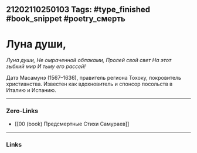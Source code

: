 21202110250103
Tags: #type_finished #book_snippet #poetry_смерть
---
# Луна души,

*Луна души,
Не омраченной облаками,
Пролей свой свет
На этот зыбкий мир
И тьму его рассей!*

Датэ Масамунэ (1567–1636), правитель региона Тохоку, покровитель христианства. Известен как вдохновитель и спонсор посольств в Италию и Испанию. 

---
### Zero-Links
- [[00 (book) Предсмертные Стихи Самураев]]
---
### Links
